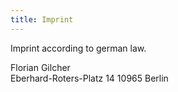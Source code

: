 ```yaml
---
title: Imprint
---
```


Imprint according to german law.

Florian Gilcher  
Eberhard-Roters-Platz 14
10965 Berlin
